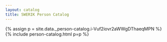 ```yaml
---
layout: catalog
title: SWERIK Person Catalog
---
```

{% assign p = site.data._person-catalog.i-Vuf2iovr2aWWgDThaeqMPN %}
{% include person-catalog.html p=p %}

